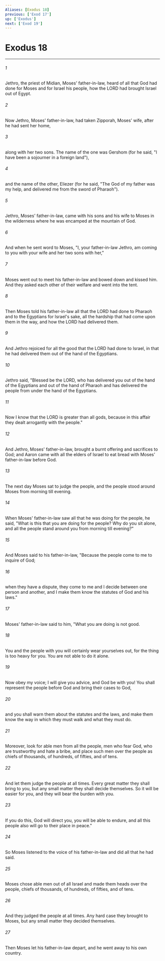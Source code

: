 ```yaml
---
Aliases: [Exodus 18]
previous: ['Exod 17']
up: ['Exodus']
next: ['Exod 19']
---
```

# Exodus 18

***

 

###### 1 
Jethro, the priest of Midian, Moses' father-in-law, heard of all that God had done for Moses and for Israel his people, how the LORD had brought Israel out of Egypt. 
 

###### 2 
Now Jethro, Moses' father-in-law, had taken Zipporah, Moses' wife, after he had sent her home, 
 

###### 3 
along with her two sons. The name of the one was Gershom (for he said, "I have been a sojourner in a foreign land"), 
 

###### 4 
and the name of the other, Eliezer (for he said, "The God of my father was my help, and delivered me from the sword of Pharaoh"). 
 

###### 5 
Jethro, Moses' father-in-law, came with his sons and his wife to Moses in the wilderness where he was encamped at the mountain of God. 
 

###### 6 
And when he sent word to Moses, "I, your father-in-law Jethro, am coming to you with your wife and her two sons with her," 
 

###### 7 
Moses went out to meet his father-in-law and bowed down and kissed him. And they asked each other of their welfare and went into the tent. 
 

###### 8 
Then Moses told his father-in-law all that the LORD had done to Pharaoh and to the Egyptians for Israel's sake, all the hardship that had come upon them in the way, and how the LORD had delivered them. 
 

###### 9 
And Jethro rejoiced for all the good that the LORD had done to Israel, in that he had delivered them out of the hand of the Egyptians.
 
 

###### 10 
Jethro said, "Blessed be the LORD, who has delivered you out of the hand of the Egyptians and out of the hand of Pharaoh and has delivered the people from under the hand of the Egyptians. 
 

###### 11 
Now I know that the LORD is greater than all gods, because in this affair they dealt arrogantly with the people." 
 

###### 12 
And Jethro, Moses' father-in-law, brought a burnt offering and sacrifices to God; and Aaron came with all the elders of Israel to eat bread with Moses' father-in-law before God.
 
 

###### 13 
The next day Moses sat to judge the people, and the people stood around Moses from morning till evening. 
 

###### 14 
When Moses' father-in-law saw all that he was doing for the people, he said, "What is this that you are doing for the people? Why do you sit alone, and all the people stand around you from morning till evening?" 
 

###### 15 
And Moses said to his father-in-law, "Because the people come to me to inquire of God; 
 

###### 16 
when they have a dispute, they come to me and I decide between one person and another, and I make them know the statutes of God and his laws." 
 

###### 17 
Moses' father-in-law said to him, "What you are doing is not good. 
 

###### 18 
You and the people with you will certainly wear yourselves out, for the thing is too heavy for you. You are not able to do it alone. 
 

###### 19 
Now obey my voice; I will give you advice, and God be with you! You shall represent the people before God and bring their cases to God, 
 

###### 20 
and you shall warn them about the statutes and the laws, and make them know the way in which they must walk and what they must do. 
 

###### 21 
Moreover, look for able men from all the people, men who fear God, who are trustworthy and hate a bribe, and place such men over the people as chiefs of thousands, of hundreds, of fifties, and of tens. 
 

###### 22 
And let them judge the people at all times. Every great matter they shall bring to you, but any small matter they shall decide themselves. So it will be easier for you, and they will bear the burden with you. 
 

###### 23 
If you do this, God will direct you, you will be able to endure, and all this people also will go to their place in peace."
 
 

###### 24 
So Moses listened to the voice of his father-in-law and did all that he had said. 
 

###### 25 
Moses chose able men out of all Israel and made them heads over the people, chiefs of thousands, of hundreds, of fifties, and of tens. 
 

###### 26 
And they judged the people at all times. Any hard case they brought to Moses, but any small matter they decided themselves. 
 

###### 27 
Then Moses let his father-in-law depart, and he went away to his own country.
 
